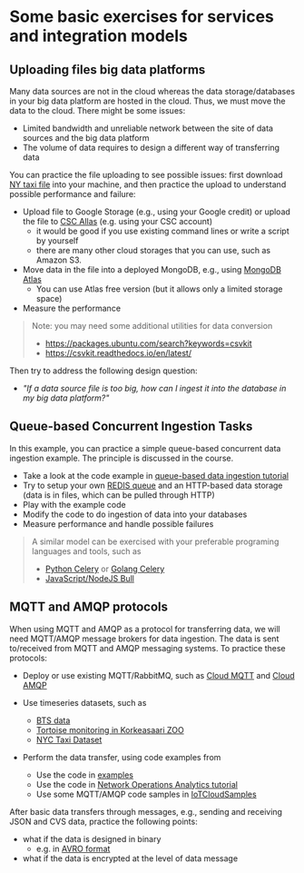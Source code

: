 # Some basic exercises for services and integration models

## Uploading files big data platforms

Many data sources are not in the cloud whereas the data storage/databases in your big data platform are hosted in the cloud. Thus, we must move the data to the cloud. There might be some issues:
* Limited bandwidth and unreliable network between the site of data sources and the big data platform
* The volume of data requires to design a different way of transferring data

You can practice the file uploading to see possible issues: first download [NY taxi file](https://data.cityofnewyork.us/Transportation/2018-Yellow-Taxi-Trip-Data/t29m-gskq) into your machine, and then practice the upload to understand possible performance and failure:
* Upload file to Google Storage (e.g., using your Google credit) or upload the file to [CSC Allas](https://research.csc.fi/-/allas) (e.g. using your CSC account)
  - it would be good if you use existing command lines or write a script by yourself
  - there are many other cloud storages that you can use, such as Amazon S3.
* Move data in the file into a deployed MongoDB, e.g., using [MongoDB Atlas](https://www.mongodb.com/cloud/atlas)
  - You can use Atlas free version (but it allows only a limited storage space)
* Measure the performance

>Note: you may need some additional utilities for data conversion
>  - https://packages.ubuntu.com/search?keywords=csvkit
>  - https://csvkit.readthedocs.io/en/latest/

Then try to address the following design question:
* *"If a data source file is too big, how can I ingest it into the database in my big data platform?"*

## Queue-based Concurrent Ingestion Tasks

In this example, you can practice a simple queue-based concurrent data ingestion example. The principle is discussed in the course.

* Take a look at the code example in [queue-based data ingestion tutorial](../tutorials/queuebaseddataingestion/README.md)
* Try to setup your own [REDIS queue](https://redislabs.com/) and an HTTP-based data storage (data is in files, which can be pulled through HTTP)
* Play with the example code
* Modify the code to do ingestion of data into your databases
* Measure performance and handle possible failures

>A similar model can be exercised with your preferable programing languages and tools, such as
>* [Python Celery](https://docs.celeryproject.org/en/stable/) or [Golang Celery](https://github.com/gocelery/gocelery)
>* [JavaScript/NodeJS Bull](https://github.com/OptimalBits/bull)


## MQTT and AMQP protocols

When using MQTT and AMQP as a protocol for transferring data, we will need MQTT/AMQP message brokers for data ingestion. The data is sent to/received from MQTT and AMQP messaging systems. To practice these protocols:
* Deploy or use existing MQTT/RabbitMQ, such as [Cloud MQTT](https://cloudmqtt.com) and [Cloud AMQP](https://cloudamqp.com)

* Use timeseries datasets, such as
  - [BTS data](../data/bts)
  - [Tortoise monitoring in Korkeasaari ZOO](https://iot.fvh.fi/downloads/tortoise/)
  - [NYC Taxi Dataset](https://data.cityofnewyork.us/Transportation/2018-Yellow-Taxi-Trip-Data/t29m-gskq)
* Perform the data transfer, using code examples from
  - Use the code in [examples](../examples/)
  - Use the code in [Network Operations Analytics tutorial](../tutorials/netopanalytics/sensor-subsystem)
  - Use some MQTT/AMQP code samples in [IoTCloudSamples](https://github.com/rdsea/IoTCloudSamples/tree/master/utils)

After basic data transfers through messages, e.g., sending and receiving JSON and CVS data, practice the following points:
* what if the data is designed in binary
  - e.g. in [AVRO format](https://avro.apache.org/)
* what if the data is encrypted at the level of data message
